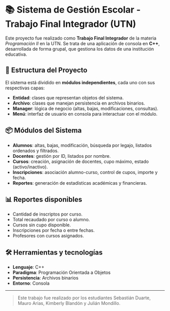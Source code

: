 # 📚 Sistema de Gestión Escolar - Trabajo Final Integrador (UTN)

Este proyecto fue realizado como **Trabajo Final Integrador** de la materia *Programación II* en la UTN. Se trata de una aplicación de consola en **C++**, desarrollada de forma grupal, que gestiona los datos de una institución educativa.

## 🧩 Estructura del Proyecto

El sistema está dividido en **módulos independientes**, cada uno con sus respectivas capas:

- **Entidad**: clases que representan objetos del sistema.
- **Archivo**: clases que manejan persistencia en archivos binarios.
- **Manager**: lógica de negocio (altas, bajas, modificaciones, consultas).
- **Menú**: interfaz de usuario en consola para interactuar con el módulo.

## 📦 Módulos del Sistema

- **Alumnos**: altas, bajas, modificación, búsqueda por legajo, listados ordenados y filtrados.
- **Docentes**: gestión por ID, listados por nombre.
- **Cursos**: creación, asignación de docentes, cupo máximo, estado (activo/inactivo).
- **Inscripciones**: asociación alumno-curso, control de cupos, importe y fecha.
- **Reportes**: generación de estadísticas académicas y financieras.

## 📊 Reportes disponibles

- Cantidad de inscriptos por curso.
- Total recaudado por curso o alumno.
- Cursos sin cupo disponible.
- Inscripciones por fecha o entre fechas.
- Profesores con cursos asignados.

## 🛠️ Herramientas y tecnologías

- **Lenguaje**: C++
- **Paradigma**: Programación Orientada a Objetos
- **Persistencia**: Archivos binarios
- **Entorno**: Consola

---

> Este trabajo fue realizado por los estudiantes Sebastián Duarte, Mauro Arias, Kimberly Blandón y Julián Mondillo.
